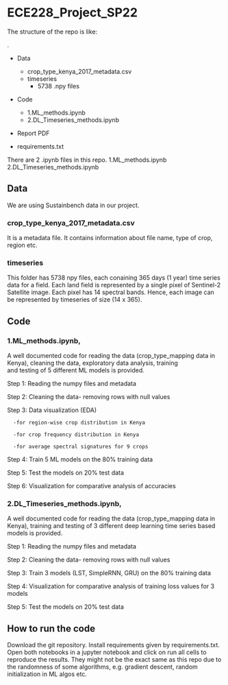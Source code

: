 # ECE228_Project_SP22

The structure of the repo is like:

.
 * Data
   * crop_type_kenya_2017_metadata.csv
   * timeseries
       * 5738 .npy files
 
 * Code
   * 1.ML_methods.ipynb
   * 2.DL_Timeseries_methods.ipynb
 * Report PDF
 * requirements.txt

There are 2 .ipynb files in this repo.
1.ML_methods.ipynb
2.DL_Timeseries_methods.ipynb

## Data
We are using Sustainbench data in our project.
### crop_type_kenya_2017_metadata.csv
It is a metadata file. It contains information about file name,	type of crop, region etc.

### timeseries
This folder has 5738 npy files, each conaining 365 days (1 year) time series data for a field. Each land field is represented by a single
pixel of Sentinel-2 Satellite image. Each pixel has 14 spectral bands. Hence, each image can be represented by timeseries of size (14 x 365).


## Code
### 1.ML_methods.ipynb, 

A well documented code for reading the data (crop_type_mapping data in Kenya), cleaning the data, exploratory data analysis, training \
and testing of 5 different ML models is provided. 

Step 1: Reading the numpy files and metadata

Step 2: Cleaning the data- removing rows with null values

Step 3: Data visualization (EDA) 

      -for region-wise crop distribution in Kenya

      -for crop frequency distribution in Kenya

      -for average spectral signatures for 9 crops
        
Step 4: Train 5 ML models on the 80% training data

Step 5: Test the models on 20% test data

Step 6: Visualization for comparative analysis of accuracies

### 2.DL_Timeseries_methods.ipynb, 

A well documented code for reading the data (crop_type_mapping data in Kenya), training and testing of 3 different deep learning time series
based models is provided.

Step 1: Reading the numpy files and metadata

Step 2: Cleaning the data- removing rows with null values
        
Step 3: Train 3 models (LST, SimpleRNN, GRU) on the 80% training data

Step 4: Visualization for comparative analysis of training loss values for 3 models

Step 5: Test the models on 20% test data

## How to run the code
Download the git repository. Install requirements given by requirements.txt. Open both notebooks in a jupyter notebook and click on run all cells to reproduce the results. They might not be the exact same as this repo due to the randomness of some algorithms, e.g. gradient descent, random initialization in ML algos etc.

